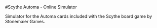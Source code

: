 #Scythe Automa - Online Simulator

Simulator for the Automa cards included with the Scythe board game by Stonemaier
Games.
